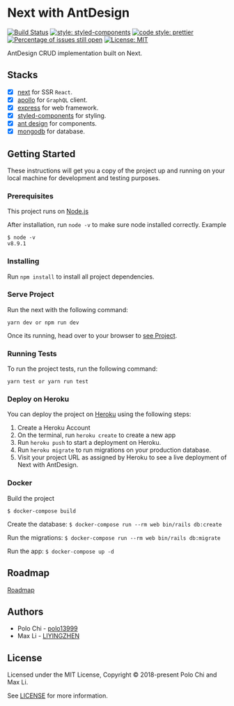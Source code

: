# Next with AntDesign

[![Build Status](https://travis-ci.org/polo13999/nextAnt.svg?branch=master)](https://travis-ci.org/polo13999/nextAnt)
[![style: styled-components](https://img.shields.io/badge/style-%F0%9F%92%85%20styled--components-orange.svg?colorB=daa357&colorA=db748e)](https://github.com/styled-components/styled-components)
[![code style: prettier](https://img.shields.io/badge/code_style-prettier-ff69b4.svg?style=flat-square)](https://github.com/prettier/prettier)
[![Percentage of issues still open](http://isitmaintained.com/badge/open/polo13999/next5Ant.svg)](http://isitmaintained.com/project/polo13999/next5Ant 'Percentage of issues still open')
[![License: MIT](https://img.shields.io/badge/License-MIT-yellow.svg)](https://opensource.org/licenses/MIT)

AntDesign CRUD implementation built on Next.

## Stacks

* [x] [next](https://github.com/zeit/next.js/) for SSR `React`.
* [x] [apollo](https://github.com/apollographql) for `GraphQL` client.
* [x] [express](https://github.com/expressjs/express) for web framework.
* [x] [styled-components](https://github.com/styled-components/styled-components) for styling.
* [x] [ant design](https://ant.design/docs/react/introduce) for components.
* [x] [mongodb](https://www.mongodb.com/) for database.

## Getting Started

These instructions will get you a copy of the project up and running on your local machine for development and testing purposes.

### Prerequisites

This project runs on [Node.js](https://nodejs.org/en/)

After installation, run `node -v` to make sure node installed correctly. Example

```
$ node -v
v8.9.1
```

### Installing

Run `npm install` to install all project dependencies.

### Serve Project

Run the next with the following command:

```
yarn dev or npm run dev
```

Once its running, head over to your browser to [see Project](http://localhost:3000/).

### Running Tests

To run the project tests, run the following command:

```
yarn test or yarn run test
```

### Deploy on Heroku

You can deploy the project on [Heroku](https://www.heroku.com/) using the following steps:

1.  Create a Heroku Account
2.  On the terminal, run `heroku create` to create a new app
3.  Run `heroku push` to start a deployment on Heroku.
4.  Run `heroku migrate` to run migrations on your production database.
5.  Visit your project URL as assigned by Heroku to see a live deployment of Next with AntDesign.

### Docker

Build the project

`$ docker-compose build`

Create the database:
`$ docker-compose run --rm web bin/rails db:create`

Run the migrations:
`$ docker-compose run --rm web bin/rails db:migrate`

Run the app:
`$ docker-compose up -d`

## Roadmap

[Roadmap](./Learn.md)

## Authors

* Polo Chi - [polo13999](https://github.com/polo13999)
* Max Li - [LIYINGZHEN](https://github.com/LIYINGZHEN)

## License

Licensed under the MIT License, Copyright © 2018-present Polo Chi and Max Li.

See [LICENSE](LICENSE.md) for more information.
